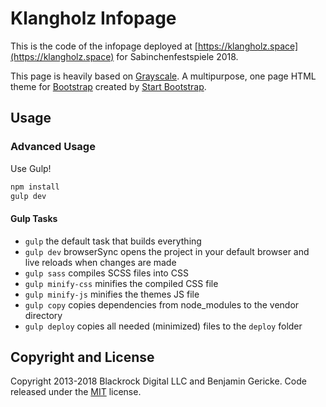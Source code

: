 # Klangholz Infopage

This is the code of the infopage deployed at [https://klangholz.space](https://klangholz.space) for Sabinchenfestspiele 2018.

This page is heavily based on [Grayscale](http://startbootstrap.com/template-overviews/grayscale/). A multipurpose, one page HTML theme for [Bootstrap](http://getbootstrap.com/) created by [Start Bootstrap](http://startbootstrap.com/).

## Usage

### Advanced Usage

Use Gulp!

``` bash
npm install
gulp dev
```

#### Gulp Tasks

- `gulp` the default task that builds everything
- `gulp dev` browserSync opens the project in your default browser and live reloads when changes are made
- `gulp sass` compiles SCSS files into CSS
- `gulp minify-css` minifies the compiled CSS file
- `gulp minify-js` minifies the themes JS file
- `gulp copy` copies dependencies from node_modules to the vendor directory
- `gulp deploy` copies all needed (minimized) files to the `deploy` folder

## Copyright and License

Copyright 2013-2018 Blackrock Digital LLC and Benjamin Gericke. Code released under the [MIT](https://github.com/BlackrockDigital/startbootstrap-grayscale/blob/gh-pages/LICENSE) license.
